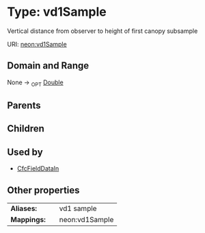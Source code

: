 
# Type: vd1Sample


Vertical distance from observer to height of first canopy subsample

URI: [neon:vd1Sample](https://data.neonscience.org/vd1Sample)


## Domain and Range

None ->  <sub>OPT</sub> [Double](types/Double.md)

## Parents


## Children


## Used by

 * [CfcFieldDataIn](CfcFieldDataIn.md)

## Other properties

|  |  |  |
| --- | --- | --- |
| **Aliases:** | | vd1 sample |
| **Mappings:** | | neon:vd1Sample |

